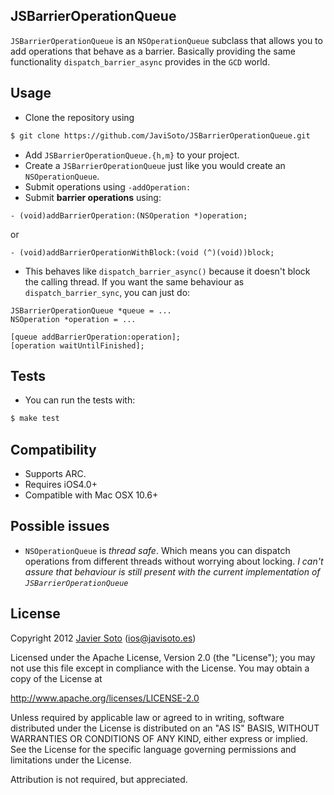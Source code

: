 ## JSBarrierOperationQueue
```JSBarrierOperationQueue``` is an ```NSOperationQueue``` subclass that allows you to add operations that behave as a barrier. Basically providing the same functionality ```dispatch_barrier_async``` provides in the ```GCD``` world.

## Usage

- Clone the repository using

```bash
$ git clone https://github.com/JaviSoto/JSBarrierOperationQueue.git
```

- Add ```JSBarrierOperationQueue.{h,m}``` to your project.
- Create a ```JSBarrierOperationQueue``` just like you would create an ```NSOperationQueue```.
- Submit operations using ```-addOperation:```
- Submit **barrier operations** using:

```objc
- (void)addBarrierOperation:(NSOperation *)operation;
```

or

```objc
- (void)addBarrierOperationWithBlock:(void (^)(void))block;
```

- This behaves like ```dispatch_barrier_async()``` because it doesn't block the calling thread. If you want the same behaviour as ```dispatch_barrier_sync```, you can just do:

```objc
JSBarrierOperationQueue *queue = ...
NSOperation *operation = ...

[queue addBarrierOperation:operation];
[operation waitUntilFinished];
```

## Tests
- You can run the tests with:

```bash
$ make test
```

## Compatibility
- Supports ARC.
- Requires iOS4.0+
- Compatible with Mac OSX 10.6+

## Possible issues
- ```NSOperationQueue``` is *thread safe*. Which means you can dispatch operations from different threads without worrying about locking. *I can't assure that behaviour is still present with the current implementation of ```JSBarrierOperationQueue```*

## License
Copyright 2012 [Javier Soto](http://twitter.com/javisoto) (ios@javisoto.es)

Licensed under the Apache License, Version 2.0 (the "License");
you may not use this file except in compliance with the License.
You may obtain a copy of the License at

http://www.apache.org/licenses/LICENSE-2.0

Unless required by applicable law or agreed to in writing, software
distributed under the License is distributed on an "AS IS" BASIS,
WITHOUT WARRANTIES OR CONDITIONS OF ANY KIND, either express or implied.
See the License for the specific language governing permissions and
 limitations under the License. 

Attribution is not required, but appreciated.